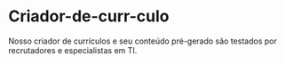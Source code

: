 # Criador-de-curr-culo
Nosso criador de currículos e seu conteúdo pré-gerado são testados por recrutadores e especialistas em TI. 
